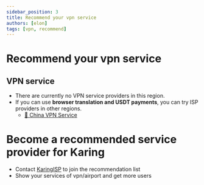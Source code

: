 ```yaml
---
sidebar_position: 3
title: Recommend your vpn service
authors: [elon]
tags: [vpn, recommend]
---
```

# Recommend your vpn service

## VPN service
- There are currently no VPN service providers in this region.
- If you can use **browser translation and USDT payments**, you can try ISP providers in other regions.
    - [🚀 China VPN Service](/blog/isp/node-share)


# Become a recommended service provider for Karing
- Contact [KaringISP](https://t.me/KaringISP) to join the recommendation list
- Show your services of vpn/airport and get more users
